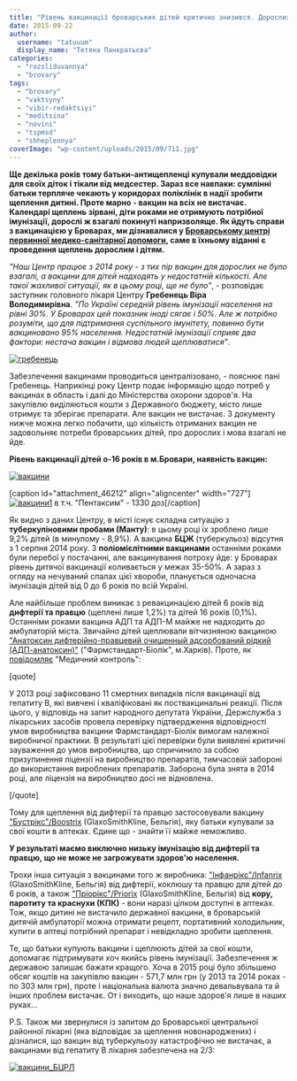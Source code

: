 ```yaml
---
title: "Рівень вакцинації броварських дітей критично знизився. Дорослих взагалі не щеплюють - ОНОВЛЕНО"
date: 2015-09-22
author: 
  username: "tatuuum"
  display_name: "Тетяна Панкратьєва"
categories: 
  - "rozsliduvannya"
  - "brovary"
tags: 
  - "brovary"
  - "vaktsyny"
  - "vibir-redaktsiyi"
  - "meditsina"
  - "novini"
  - "tspmsd"
  - "shheplennya"
coverImage: "wp-content/uploads/2015/09/711.jpg"
---
```


**Ще декілька років тому батьки-антищепленці купували меддовідки для своїх діток і тікали від медсестер. Зараз все навпаки: сумлінні батьки терпляче чекають у коридорах поліклінік в надії зробити щеплення дитині. Проте марно - вакцин на всіх не вистачає. Календарі щеплень зірвані, діти роками не отримують потрібної імунізації, дорослі ж взагалі покинуті напризволяще. Як йдуть справи з вакцинацією у Броварах, ми дізнавалися у [Броварському центрі первинної медико-санітарної допомоги](http://brovmedcentr.in.ua/), саме в їхньому віданні є проведення щеплень дорослим і дітям.**

_"Наш Центр працює з 2014 року - з тих пір вакцин для дорослих не було взагалі, а вакцини для дітей надходять у недостатній кількості. Але такої жахливої ситуації, як в цьому році, ще не було"_, - розповідає заступник головного лікаря Центру **Гребенець Віра Володимирівна**. _"По Україні середній рівень імунізації населення на рівні 30%_. _У Броварах цей показник іноді сягає і 50%. Але ж потрібно розуміти, що для підтримання суспільного імунітету, повинно бути вакциновано 95% населення. Недостатній імунізації сприяє два фактори: нестача вакцин і відмова людей щеплюватися"_.

[![гребенець](https://mpz.brovary.org/wp-content/uploads/2015/09/grebenets.jpg)](https://mpz.brovary.org/wp-content/uploads/2015/09/grebenets.jpg)

Забезпечення вакцинами проводиться централізовано, - пояснює пані Гребенець. Наприкінці року Центр подає інформацію щодо потреб у вакцинах в область і далі до Міністерства охорони здоров'я. На закупівлю виділяються кошти з Державного бюджету, місто лише отримує та зберігає препарати. Але вакцин не вистачає. З документу нижче можна легко побачити, що кількість отриманих вакцин не задовольняє потреби броварських дітей, про дорослих і мова взагалі не йде.

**Рівень вакцинації дітей о-16 років в м.Бровари, наявність вакцин:**

[![вакцини](https://mpz.brovary.org/wp-content/uploads/2015/09/vaktsyny.jpg)](https://mpz.brovary.org/wp-content/uploads/2015/09/vaktsyny.jpg)

\[caption id="attachment\_46212" align="aligncenter" width="727"\][![вакцини1](https://mpz.brovary.org/wp-content/uploads/2015/09/vaktsyny11.jpg)](https://mpz.brovary.org/wp-content/uploads/2015/09/vaktsyny11.jpg) в т.ч. "Пентаксим" - 1330 доз\[/caption\]

Як видно з даних Центру, в місті існує складна ситуацію з **туберкуліновими пробами (Манту)**: в цьому році їх зроблено лише 9,2% дітей (в минулому - 8,9%). А вакцина **БЦЖ** (туберкульоз) відсутня з 1 серпня 2014 року. З **поліомієлітними вакцинами** останніми роками були перебої у постачанні, але вакцинування потроху йде: у Броварах рівень дитячої вакцинації коливається у межах 35-50%. А зараз з огляду на нечуваний спалах цієї хвороби, планується одночасна імунізація дітей від 0 до 6 років по всій Україні.

Але найбільше проблем виникає з ревакцинацією дітей 6 років від **дифтерії та правцю** (щеплені лише 1,2%) та дітей 16 років (0,1%)**.** Останніми роками вакцина АДП та АДП-М майже не надходить до амбулаторій міста. Звичайно дітей щеплювали вітчизняною вакциною ["Анатоксин дифтерійно-правцевий очищенный адсорбований рідкий (АДП-анатоксин)"](http://www.biolik.com.ua/produc.php?[ua]pr=22123) ("Фармстандарт-Біолік", м.Харків). Проте, як [повідомляє](http://medcontrol.com.ua/analiz-nomenklatury-zakupok-minzdrava-v-2015-godu/) "Медичний контроль":

\[quote\]

У 2013 році зафіксовано 11 смертних випадків після вакцинації від гепатиту В, які вивчені і кваліфіковані як поствакцинальні реакції. Після цього, у відповідь на запит народного депутата України, Держслужба з лікарських засобів провела перевірку підтвердження відповідності умов виробництва вакцини Фармстандарт-Біолік вимогам належної виробничої практики. В результаті цієї перевірки були виявлені критичні зауваження до умов виробництва, що спричинило за собою призупинення ліцензії на виробництво препаратів, тимчасовій забороні до використання вироблених препаратів. Заборона була знята в 2014 році, але ліцензія на виробництво досі не відновлена.

\[/quote\]

Тому для щеплення від дифтерії та правцю застосовували вакцину ["Бустрікс"/Boostrix](http://compendium.com.ua/info/173228) (GlaxoSmithKline, Бельгія), яку батьки купували за свої кошти в аптеках. Єдине що - знайти її майже неможливо.

**У результаті маємо виключно низьку імунізацію від дифтерії та правцю, що не може не загрожувати здоров'ю населення.**

Трохи інша ситуація з вакцинами того ж виробника: ["Інфанрікс"/Infanrix](http://compendium.com.ua/info/165881) (GlaxoSmithKline, Бельгія) від дифтерії, коклюшу та правцю для дітей до 6 років, а також ["Пріорікс"/Priorix](http://compendium.com.ua/info/104245//prioriks-kombinirovannaja-vaktsina-dlja-profilaktiki-kori-epidemicheskogo-parotita-i-k) (GlaxoSmithKline, Бельгія) від **кору, паротиту та краснухи (КПК)** - вони наразі цілком доступні в аптеках. Тож, якщо дитині не вистачило державної вакцини, в броварській дитячій амбулаторії можна отримати рецепт, портативний холодильник, купити в аптеці потрібний препарат і невідкладно зробити щеплення.

Те, що батьки купують вакцини і щеплюють дітей за свої кошти, допомагає підтримувати хоч якийсь рівень імунізації. Забезпечення ж державою залишає бажати кращого. Хоча в 2015 році було збільшено обсяг коштів на закупівлю вакцин - 571,7 млн грн (у 2013 та 2014 роках - по 303 млн грн), проте і національна валюта значно девальвувала та й інших проблем вистачає. От і виходить, що наше здоров'я лише в наших руках...

P.S. Також ми звернулися із запитом до Броварської центральної районної лікарні (яка відповідає за щеплення новонароджених) і дізналися, що вакцин від туберкульозу катастрофічно не вистачає, а вакцинами від гепатиту В лікарня забезпечена на 2/3:

[![вакцини_БЦРЛ](https://mpz.brovary.org/wp-content/uploads/2015/10/vaktsyny_BTSRL.jpg)](https://mpz.brovary.org/wp-content/uploads/2015/10/vaktsyny_BTSRL.jpg)
